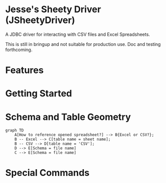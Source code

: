 # Jesse's Sheety Driver (JSheetyDriver)
A JDBC driver for interacting with CSV files and Excel Spreadsheets.

This is still in bringup and not suitable for production use. Doc and testing forthcoming.

# Features

# Getting Started

# Schema and Table Geometry

```mermaid
graph TD
    A[How to reference opened spreadsheet?] --> B{Excel or CSV?};
    B -- Excel --> C[table name = sheet name];
    B -- CSV --> D[table name = 'CSV'];
    D --> E[Schema = file name]
    C --> E[Schema = file name]
```

# Special Commands
